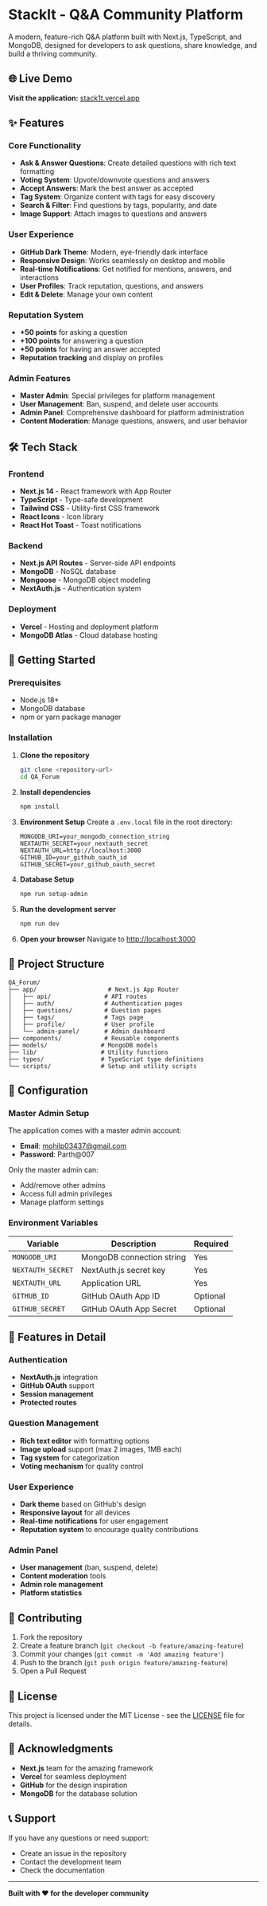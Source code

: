 # StackIt - Q&A Community Platform

A modern, feature-rich Q&A platform built with Next.js, TypeScript, and MongoDB, designed for developers to ask questions, share knowledge, and build a thriving community.

## 🌐 Live Demo

**Visit the application:** [stack1t.vercel.app](https://stack1t.vercel.app)

## ✨ Features

### Core Functionality
- **Ask & Answer Questions**: Create detailed questions with rich text formatting
- **Voting System**: Upvote/downvote questions and answers
- **Accept Answers**: Mark the best answer as accepted
- **Tag System**: Organize content with tags for easy discovery
- **Search & Filter**: Find questions by tags, popularity, and date
- **Image Support**: Attach images to questions and answers

### User Experience
- **GitHub Dark Theme**: Modern, eye-friendly dark interface
- **Responsive Design**: Works seamlessly on desktop and mobile
- **Real-time Notifications**: Get notified for mentions, answers, and interactions
- **User Profiles**: Track reputation, questions, and answers
- **Edit & Delete**: Manage your own content

### Reputation System
- **+50 points** for asking a question
- **+100 points** for answering a question
- **+50 points** for having an answer accepted
- **Reputation tracking** and display on profiles

### Admin Features
- **Master Admin**: Special privileges for platform management
- **User Management**: Ban, suspend, and delete user accounts
- **Admin Panel**: Comprehensive dashboard for platform administration
- **Content Moderation**: Manage questions, answers, and user behavior

## 🛠️ Tech Stack

### Frontend
- **Next.js 14** - React framework with App Router
- **TypeScript** - Type-safe development
- **Tailwind CSS** - Utility-first CSS framework
- **React Icons** - Icon library
- **React Hot Toast** - Toast notifications

### Backend
- **Next.js API Routes** - Server-side API endpoints
- **MongoDB** - NoSQL database
- **Mongoose** - MongoDB object modeling
- **NextAuth.js** - Authentication system

### Deployment
- **Vercel** - Hosting and deployment platform
- **MongoDB Atlas** - Cloud database hosting

## 🚀 Getting Started

### Prerequisites
- Node.js 18+ 
- MongoDB database
- npm or yarn package manager

### Installation

1. **Clone the repository**
   ```bash
   git clone <repository-url>
   cd QA_Forum
   ```

2. **Install dependencies**
   ```bash
   npm install
   ```

3. **Environment Setup**
   Create a `.env.local` file in the root directory:
   ```env
   MONGODB_URI=your_mongodb_connection_string
   NEXTAUTH_SECRET=your_nextauth_secret
   NEXTAUTH_URL=http://localhost:3000
   GITHUB_ID=your_github_oauth_id
   GITHUB_SECRET=your_github_oauth_secret
   ```

4. **Database Setup**
   ```bash
   npm run setup-admin
   ```

5. **Run the development server**
   ```bash
   npm run dev
   ```

6. **Open your browser**
   Navigate to [http://localhost:3000](http://localhost:3000)

## 📁 Project Structure

```
QA_Forum/
├── app/                    # Next.js App Router
│   ├── api/               # API routes
│   ├── auth/              # Authentication pages
│   ├── questions/         # Question pages
│   ├── tags/              # Tags page
│   ├── profile/           # User profile
│   └── admin-panel/       # Admin dashboard
├── components/            # Reusable components
├── models/               # MongoDB models
├── lib/                  # Utility functions
├── types/                # TypeScript type definitions
└── scripts/              # Setup and utility scripts
```

## 🔧 Configuration

### Master Admin Setup
The application comes with a master admin account:
- **Email**: mohilp03437@gmail.com
- **Password**: Parth@007

Only the master admin can:
- Add/remove other admins
- Access full admin privileges
- Manage platform settings

### Environment Variables
| Variable | Description | Required |
|----------|-------------|----------|
| `MONGODB_URI` | MongoDB connection string | Yes |
| `NEXTAUTH_SECRET` | NextAuth.js secret key | Yes |
| `NEXTAUTH_URL` | Application URL | Yes |
| `GITHUB_ID` | GitHub OAuth App ID | Optional |
| `GITHUB_SECRET` | GitHub OAuth App Secret | Optional |

## 🎨 Features in Detail

### Authentication
- **NextAuth.js** integration
- **GitHub OAuth** support
- **Session management**
- **Protected routes**

### Question Management
- **Rich text editor** with formatting options
- **Image upload** support (max 2 images, 1MB each)
- **Tag system** for categorization
- **Voting mechanism** for quality control

### User Experience
- **Dark theme** based on GitHub's design
- **Responsive layout** for all devices
- **Real-time notifications** for user engagement
- **Reputation system** to encourage quality contributions

### Admin Panel
- **User management** (ban, suspend, delete)
- **Content moderation** tools
- **Admin role management**
- **Platform statistics**

## 🤝 Contributing

1. Fork the repository
2. Create a feature branch (`git checkout -b feature/amazing-feature`)
3. Commit your changes (`git commit -m 'Add amazing feature'`)
4. Push to the branch (`git push origin feature/amazing-feature`)
5. Open a Pull Request

## 📝 License

This project is licensed under the MIT License - see the [LICENSE](LICENSE) file for details.

## 🙏 Acknowledgments

- **Next.js** team for the amazing framework
- **Vercel** for seamless deployment
- **GitHub** for the design inspiration
- **MongoDB** for the database solution

## 📞 Support

If you have any questions or need support:
- Create an issue in the repository
- Contact the development team
- Check the documentation

---

**Built with ❤️ for the developer community**
